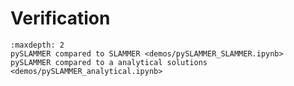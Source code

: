 # Verification
```{toctree}
:maxdepth: 2
pySLAMMER compared to SLAMMER <demos/pySLAMMER_SLAMMER.ipynb>
pySLAMMER compared to a analytical solutions <demos/pySLAMMER_analytical.ipynb>
```